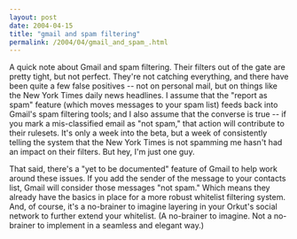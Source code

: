 ```yaml
---
layout: post
date: 2004-04-15
title: "gmail and spam filtering"
permalink: /2004/04/gmail_and_spam_.html
---
```


A quick note about Gmail and spam filtering. Their filters out of the gate are pretty tight, but not perfect. They're not catching everything, and there have been quite a few false positives -- not on personal mail, but on things like the New York Times daily news headlines. I assume that the "report as spam" feature (which moves messages to your spam list) feeds back into Gmail's spam filtering tools; and I also assume that the converse is true -- if you mark a mis-classified email as "not spam," that action will contribute to their rulesets. It's only a week into the beta, but a week of consistently telling the system that the New York Times is not spamming me hasn't had an impact on their filters. But hey, I'm just one guy.

That said, there's a "yet to be documented" feature of Gmail to help work around these issues. If you add the sender of the message to your contacts list, Gmail will consider those messages "not spam." Which means they already have the basics in place for a more robust whitelist filtering system. And, of course, it's a no-brainer to imagine layering in your Orkut's social network to further extend your whitelist. (A no-brainer to imagine. Not a no-brainer to implement in a seamless and elegant way.)